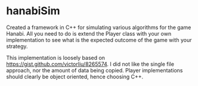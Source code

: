 # hanabiSim
Created a framework in C++ for simulating various algorithms for the game Hanabi. All you need to do is extend the Player class with your own implementation to see what is the expected outcome of the game with your strategy.

This implementation is loosely based on https://gist.github.com/victorliu/8265574. I did not like the single file approach, nor the amount of data being copied. Player implementations should clearly be object oriented, hence choosing C++.